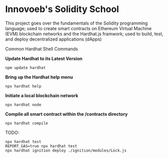 # Innovoeb's Solidity School

This project goes over the fundamentals of the Solidity programming language; used to create smart contracts on Ethereum Virtual Machine (EVM) blockchain networks and the Hardhat.js framwork; used to build, test, and deploy decentralized applications (dApps)

Common Hardhat Shell Commands

**Update Hardhat to its Latest Version**

`npm update hardhat`

**Bring up the Hardhat help menu**

`npx hardhat help`

**Initiate a local blockchain network**

`npx hardhat node`

**Compile all smart contract within the /contracts directory**

`npx hardhat compile`

TODO:
```
npx hardhat test
REPORT_GAS=true npx hardhat test
npx hardhat ignition deploy ./ignition/modules/Lock.js
```
